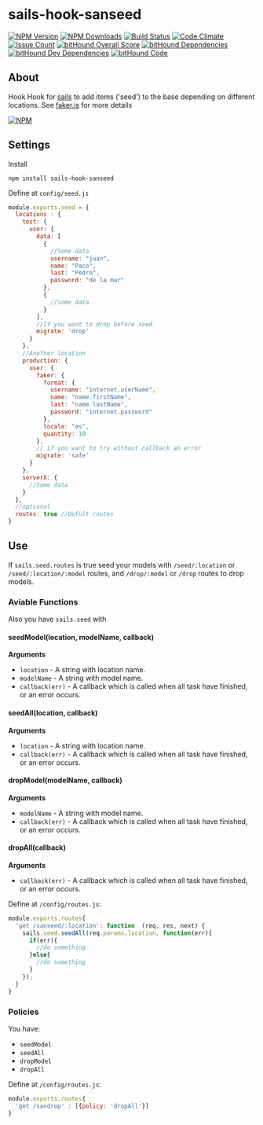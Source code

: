 # sails-hook-sanseed

  [![NPM Version][npm-image]][npm-url]
  [![NPM Downloads][downloads-image]][downloads-url]
  [![Build Status](https://travis-ci.org/sanjorgek/sails-hook-sanseed.svg)](https://travis-ci.org/sanjorgek/sails-hook-sanseed)
  [![Code Climate](https://codeclimate.com/github/sanjorgek/sails-hook-sanseed/badges/gpa.svg)](https://codeclimate.com/github/sanjorgek/sails-hook-sanseed)
  [![Issue Count](https://codeclimate.com/github/sanjorgek/sails-hook-sanseed/badges/issue_count.svg)](https://codeclimate.com/github/sanjorgek/sails-hook-sanseed)
  [![bitHound Overall Score](https://www.bithound.io/github/sanjorgek/sails-hook-sanseed/badges/score.svg)](https://www.bithound.io/github/sanjorgek/sails-hook-sanseed)
  [![bitHound Dependencies](https://www.bithound.io/github/sanjorgek/sails-hook-sanseed/badges/dependencies.svg)](https://www.bithound.io/github/sanjorgek/sails-hook-sanseed/bithound/dependencies/npm)
  [![bitHound Dev Dependencies](https://www.bithound.io/github/sanjorgek/sails-hook-sanseed/badges/devDependencies.svg)](https://www.bithound.io/github/sanjorgek/sails-hook-sanseed/bithound/dependencies/npm)
  [![bitHound Code](https://www.bithound.io/github/sanjorgek/sails-hook-sanseed/badges/code.svg)](https://www.bithound.io/github/sanjorgek/sails-hook-sanseed)

## About
Hook Hook for [sails](http://sailsjs.org/) to add items ('seed') to the base depending on different locations. See [faker.js](https://www.npmjs.com/package/faker#api-methods) for more details

  [![NPM](https://nodei.co/npm-dl/sails-hook-sanseed.png?months=6&height=1)](https://nodei.co/npm/sails-hook-sanseed/)

## Settings
Install
~~~
npm install sails-hook-sanseed
~~~
Define at `config/seed.js`
~~~js
module.exports.seed = {
  locations : {
    test: {
      user: {
        data: [
          {
            //Some data
            username: "juan",
            name: "Paco",
            last: "Pedro",
            password: "de la mar"
          },
          {
            //Some data
          }
        ],
        //If you want to drop before seed
        migrate: 'drop'
      }
    },
    //Another location
    production: {
      user: {
        faker: {
          format: {
            username: "internet.userName",
            name: "name.firstName",
            last: "name.lastName",
            password: "internet.password"
          },
          locale: "es",
          quantity: 10
        },
        // if you want to try without callback an error
        migrate: 'safe'
      }
    },
    serverX: {
      //Some data
    }
  },
  //optional
  routes: true //Defult routes
}
~~~

## Use
If `sails.seed.routes` is true seed your models with `/seed/:location` or `/seed/:location/:model` routes, and `/drop/:model` or `/drop` routes to drop models.

### Aviable Functions
Also you have `sails.seed` with

#### seedModel(location, modelName, callback)

__Arguments__

* `location` - A string with location name.
* `modelName` - A string with model name.
* `callback(err)` - A callback which is called when all task have finished, or an error occurs.

#### seedAll(location, callback)

__Arguments__

* `location` - A string with location name.
* `callback(err)` - A callback which is called when all task have finished, or an error occurs.

#### dropModel(modelName, callback)

__Arguments__

* `modelName` - A string with model name.
* `callback(err)` - A callback which is called when all task have finished, or an error occurs.

#### dropAll(callback)

__Arguments__

* `callback(err)` - A callback which is called when all task have finished, or an error occurs.

Define at `/config/routes.js`:
~~~js
module.exports.routes{
  'get /sanseed/:location': function  (req, res, next) {
    sails.seed.seedAll(req.params.location, function(err){
      if(err){
        //do something
      }else{
        //do something
      }
    });
  }
}
~~~

### Policies
You have:
* `seedModel`
* `seedAll`
* `dropModel`
* `dropAll`


Define at `/config/routes.js`:
~~~js
module.exports.routes{
  'get /sandrop' : [{policy: 'dropAll'}]
}
~~~

[npm-image]: https://img.shields.io/npm/v/sails-hook-sanseed.svg
[npm-url]: https://npmjs.org/package/sails-hook-sanseed
[downloads-image]: https://img.shields.io/npm/dm/sails-hook-sanseed.svg
[downloads-url]: https://npmjs.org/package/sails-hook-sanseed
